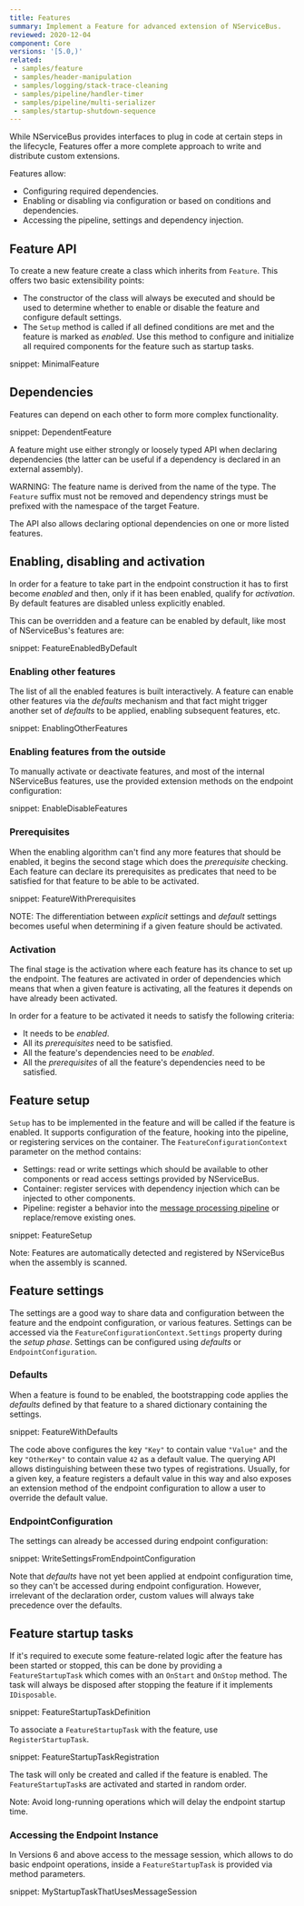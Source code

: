 ```yaml
---
title: Features
summary: Implement a Feature for advanced extension of NServiceBus.
reviewed: 2020-12-04
component: Core
versions: '[5.0,)'
related:
 - samples/feature
 - samples/header-manipulation
 - samples/logging/stack-trace-cleaning
 - samples/pipeline/handler-timer
 - samples/pipeline/multi-serializer
 - samples/startup-shutdown-sequence
---
```


While NServiceBus provides interfaces to plug in code at certain steps in the lifecycle, Features offer a more complete approach to write and distribute custom extensions.

Features allow:

 * Configuring required dependencies.
 * Enabling or disabling via configuration or based on conditions and dependencies.
 * Accessing the pipeline, settings and dependency injection.


## Feature API

To create a new feature create a class which inherits from `Feature`. This offers two basic extensibility points:

 * The constructor of the class will always be executed and should be used to determine whether to enable or disable the feature and configure default settings.
 * The `Setup` method is called if all defined conditions are met and the feature is marked as *enabled*. Use this method to configure and initialize all required components for the feature such as startup tasks.

snippet: MinimalFeature


## Dependencies

Features can depend on each other to form more complex functionality.

snippet: DependentFeature

A feature might use either strongly or loosely typed API when declaring dependencies (the latter can be useful if a dependency is declared in an external assembly).

WARNING: The feature name is derived from the name of the type. The `Feature` suffix must not be removed and dependency strings must be prefixed with the namespace of the target Feature.

The API also allows declaring optional dependencies on one or more listed features.


## Enabling, disabling and activation

In order for a feature to take part in the endpoint construction it has to first become *enabled* and then, only if it has been enabled, qualify for *activation*. By default features are disabled unless explicitly enabled.

This can be overridden and a feature can be enabled by default, like most of NServiceBus's features are:

snippet: FeatureEnabledByDefault


### Enabling other features

The list of all the enabled features is built interactively. A feature can enable other features via the *defaults* mechanism and that fact might trigger another set of *defaults* to be applied, enabling subsequent features, etc.

snippet: EnablingOtherFeatures


### Enabling features from the outside

To manually activate or deactivate features, and most of the internal NServiceBus features, use the provided extension methods on the endpoint configuration:

snippet: EnableDisableFeatures


### Prerequisites

When the enabling algorithm can't find any more features that should be enabled, it begins the second stage which does the *prerequisite* checking. Each feature can declare its prerequisites as predicates that need to be satisfied for that feature to be able to be activated.

snippet: FeatureWithPrerequisites

NOTE: The differentiation between *explicit* settings and *default* settings becomes useful when determining if a given feature should be activated.


### Activation

The final stage is the activation where each feature has its chance to set up the endpoint. The features are activated in order of dependencies which means that when a given feature is activating, all the features it depends on have already been activated.

In order for a feature to be activated it needs to satisfy the following criteria:

 * It needs to be *enabled*.
 * All its *prerequisites* need to be satisfied.
 * All the feature's dependencies need to be *enabled*.
 * All the *prerequisites* of all the feature's dependencies need to be satisfied.


## Feature setup

`Setup` has to be implemented in the feature and will be called if the feature is enabled. It supports configuration of the feature, hooking into the pipeline, or registering services on the container. The `FeatureConfigurationContext` parameter on the method contains:

 * Settings: read or write settings which should be available to other components or read access settings provided by NServiceBus.
 * Container: register services with dependency injection which can be injected to other components.
 * Pipeline: register a behavior into the [message processing pipeline](/nservicebus/pipeline/) or replace/remove existing ones.

snippet: FeatureSetup

Note: Features are automatically detected and registered by NServiceBus when the assembly is scanned.


## Feature settings

The settings are a good way to share data and configuration between the feature and the endpoint configuration, or various features. Settings can be accessed via the `FeatureConfigurationContext.Settings` property during the *setup phase*. Settings can be configured using *defaults* or `EndpointConfiguration`.


### Defaults

When a feature is found to be enabled, the bootstrapping code applies the *defaults* defined by that feature to a shared dictionary containing the settings.

snippet: FeatureWithDefaults

The code above configures the key `"Key"` to contain value `"Value"` and the key `"OtherKey"` to contain value `42` as a default value. The querying API allows distinguishing between these two types of registrations. Usually, for a given key, a feature registers a default value in this way and also exposes an extension method of the endpoint configuration to allow a user to override the default value.


### EndpointConfiguration

The settings can already be accessed during endpoint configuration:

snippet: WriteSettingsFromEndpointConfiguration

Note that *defaults* have not yet been applied at endpoint configuration time, so they can't be accessed during endpoint configuration. However, irrelevant of the declaration order, custom values will always take precedence over the defaults.


## Feature startup tasks

If it's required to execute some feature-related logic after the feature has been started or stopped, this can be done by providing a `FeatureStartupTask` which comes with an `OnStart` and `OnStop` method. The task will always be disposed after stopping the feature if it implements `IDisposable`.

snippet: FeatureStartupTaskDefinition

To associate a `FeatureStartupTask` with the feature, use `RegisterStartupTask`.

snippet: FeatureStartupTaskRegistration

The task will only be created and called if the feature is enabled. The `FeatureStartupTask`s are activated and started in random order.

Note: Avoid long-running operations which will delay the endpoint startup time.


### Accessing the Endpoint Instance

In Versions 6 and above access to the message session, which allows to do basic endpoint operations, inside a `FeatureStartupTask` is provided via method parameters.

snippet: MyStartupTaskThatUsesMessageSession
